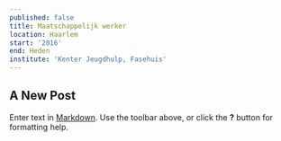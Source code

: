 ```yaml
---
published: false
title: Maatschappelijk werker
location: Haarlem
start: '2016'
end: Heden
institute: 'Kenter Jeugdhulp, Fasehuis'
---
```

## A New Post

Enter text in [Markdown](http://daringfireball.net/projects/markdown/). Use the toolbar above, or click the **?** button for formatting help.
